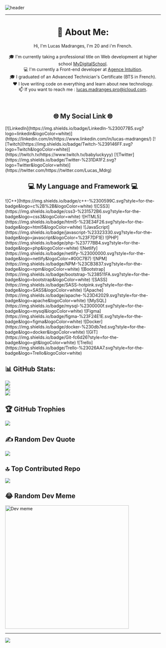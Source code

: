 ![header](https://capsule-render.vercel.app/api?type=waving&color=gradient&height=300&section=header&text=Lucas%20Madranges&fontSize=80&animation=fadeIn&fontAlignY=38&&descAlignY=51&descAlign=62)
<hr>
<h1 align="center">💫 About Me:</h1>
<p align="center">
Hi, I'm Lucas Madranges, I'm 20 and i'm French.
<br>
<br>
🎓 I'm currently taking a professional title on Web development at higher school <a href="https://www.mydigitalschool.com">MyDigitalSchool</a>.
<br>
💻 I'm currently a Front-end developer at <a href="http://agence-intuition.fr">Agence Intuition</a>.
<br>
🎓 I graduated of an Advanced Technician's Certificate (BTS in French).
<br> 
❤️ I love writing code on everything and learn about new technology.
<br>
📫 If you want to reach me : <a href="mailto:lucas.madranges.pro@icloud.com">lucas.madranges.pro@icloud.com</a>.
</p>
<br>
<h2 align="center">🌐 My Social Link 🌐</h2>
[![LinkedIn](https://img.shields.io/badge/LinkedIn-%230077B5.svg?logo=linkedin&logoColor=white)](https://linkedin.com/in/https://www.linkedin.com/in/lucas-madranges/) [![Twitch](https://img.shields.io/badge/Twitch-%239146FF.svg?logo=Twitch&logoColor=white)](https://twitch.tv/https://www.twitch.tv/babyluckyyy) [![Twitter](https://img.shields.io/badge/Twitter-%231DA1F2.svg?logo=Twitter&logoColor=white)](https://twitter.com/https://twitter.com/Lucas_Mdrg)

<h2 align="center">💻 My Language and Framework 💻</h2>
![C++](https://img.shields.io/badge/c++-%2300599C.svg?style=for-the-badge&logo=c%2B%2B&logoColor=white) ![CSS3](https://img.shields.io/badge/css3-%231572B6.svg?style=for-the-badge&logo=css3&logoColor=white) ![HTML5](https://img.shields.io/badge/html5-%23E34F26.svg?style=for-the-badge&logo=html5&logoColor=white) ![JavaScript](https://img.shields.io/badge/javascript-%23323330.svg?style=for-the-badge&logo=javascript&logoColor=%23F7DF1E) ![PHP](https://img.shields.io/badge/php-%23777BB4.svg?style=for-the-badge&logo=php&logoColor=white) ![Netlify](https://img.shields.io/badge/netlify-%23000000.svg?style=for-the-badge&logo=netlify&logoColor=#00C7B7) ![NPM](https://img.shields.io/badge/NPM-%23CB3837.svg?style=for-the-badge&logo=npm&logoColor=white) ![Bootstrap](https://img.shields.io/badge/bootstrap-%238511FA.svg?style=for-the-badge&logo=bootstrap&logoColor=white) ![SASS](https://img.shields.io/badge/SASS-hotpink.svg?style=for-the-badge&logo=SASS&logoColor=white) ![Apache](https://img.shields.io/badge/apache-%23D42029.svg?style=for-the-badge&logo=apache&logoColor=white) ![MySQL](https://img.shields.io/badge/mysql-%2300000f.svg?style=for-the-badge&logo=mysql&logoColor=white) ![Figma](https://img.shields.io/badge/figma-%23F24E1E.svg?style=for-the-badge&logo=figma&logoColor=white) ![Docker](https://img.shields.io/badge/docker-%230db7ed.svg?style=for-the-badge&logo=docker&logoColor=white) ![GIT](https://img.shields.io/badge/Git-fc6d26?style=for-the-badge&logo=git&logoColor=white) ![Trello](https://img.shields.io/badge/Trello-%23026AA7.svg?style=for-the-badge&logo=Trello&logoColor=white)

## 📊 GitHub Stats:
![](https://github-readme-stats.vercel.app/api?username=LucasMadranges&theme=radical&hide_border=false&include_all_commits=false&count_private=false)<br/>
![](https://github-readme-streak-stats.herokuapp.com/?user=LucasMadranges&theme=radical&hide_border=false)<br/>
![](https://github-readme-stats.vercel.app/api/top-langs/?username=LucasMadranges&theme=radical&hide_border=false&include_all_commits=false&count_private=false&layout=compact)

## 🏆 GitHub Trophies
![](https://github-profile-trophy.vercel.app/?username=LucasMadranges&theme=radical&no-frame=false&no-bg=false&margin-w=4)

## ✍️ Random Dev Quote
![](https://quotes-github-readme.vercel.app/api?type=horizontal&theme=radical)

## 🔝 Top Contributed Repo
![](https://github-contributor-stats.vercel.app/api?username=LucasMadranges&limit=5&theme=radical&combine_all_yearly_contributions=true)

## 😂 Random Dev Meme
<img src='https://randommeme-five.vercel.app/' style="height: 400px;" alt="Dev meme"/>

---
[![](https://visitcount.itsvg.in/api?id=LucasMadranges&icon=1&color=0)](https://visitcount.itsvg.in)
